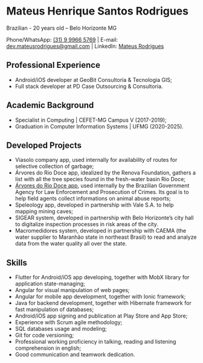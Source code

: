 # Mateus Henrique Santos Rodrigues

Brazilian - 20 years old – Belo Horizonte MG

Phone/WhatsApp: [(31) 9 9966 5769](https://wa.me/5531999665769) | E-mail: dev.mateusrodrigues@gmail.com | LinkedIn: [Mateus Rodrigues](https://www.linkedin.com/in/mateus-santos-78a927151/)

## Professional Experience
* Android/iOS developer at GeoBit Consultoria & Tecnologia GIS;
* Full stack developer at PD Case Outsourcing & Consultoria.

## Academic Background
* Specialist in Computing | CEFET-MG Campus V (2017-2019);
* Graduation in Computer Information Systems | UFMG (2020-2025).

## Developed Projects
* Viasolo company app, used internally for availability of routes for selective collection of garbage;
* Árvores do Rio Doce app, idealized by the Renova Foundation, gathers a list with all the tree species found in the fresh-water basin Rio Doce;
* [Árvores do Rio Doce app](https://play.google.com/store/apps/details?id=com.geobit.renovaqrcode), used internally by the Brazilian Government Agency for Law Enforcement and Prosecution of Crimes. Its goal is to help field agents collect informations on animal abuse reports;
* Speleology app, developed in partnership with Vale S.A. to help mapping mining caves;
* SIGEAR system, developed in partnership with Belo Horizonte’s city hall to digitalize inspection processes in risk areas of the city.
* Macromedidores system, developed in partnership with CAEMA (the water supplier to Maranhão state in northeast Brasil) to read and analyze data from the water quality all over the state.

## Skills
* Flutter for Android/iOS app developing, together with MobX library for application state-managing;
* Angular for visual manipulation of web pages;
* Angular for mobile app development, together with Ionic framework;
* Java for backend development, together with Hibernate framework for fast manipulation of databases;
* Android/iOS app signing and publication at Play Store and App Store;
* Experience with Scrum agile methodology;
* SQL databases usage and modeling;
* Git for code versioning;
* Professional working proficiency in talking, reading and listening comprehension in english;
* Good communication and teamwork dedication.
